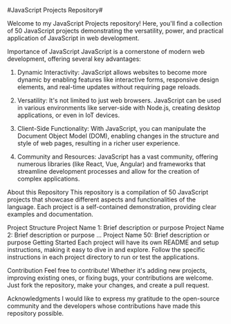 

#JavaScript Projects Repository#

Welcome to my JavaScript Projects repository! Here, you'll find a collection of 50 JavaScript projects demonstrating the versatility, power, and practical application of JavaScript in web development.

Importance of JavaScript
JavaScript is a cornerstone of modern web development, offering several key advantages:

1. Dynamic Interactivity:
JavaScript allows websites to become more dynamic by enabling features like interactive forms, responsive design elements, and real-time updates without requiring page reloads.

2. Versatility:
It's not limited to just web browsers. JavaScript can be used in various environments like server-side with Node.js, creating desktop applications, or even in IoT devices.

3. Client-Side Functionality:
With JavaScript, you can manipulate the Document Object Model (DOM), enabling changes in the structure and style of web pages, resulting in a richer user experience.

4. Community and Resources:
JavaScript has a vast community, offering numerous libraries (like React, Vue, Angular) and frameworks that streamline development processes and allow for the creation of complex applications.

About this Repository
This repository is a compilation of 50 JavaScript projects that showcase different aspects and functionalities of the language. Each project is a self-contained demonstration, providing clear examples and documentation.

Project Structure
Project Name 1: Brief description or purpose
Project Name 2: Brief description or purpose
...
Project Name 50: Brief description or purpose
Getting Started
Each project will have its own README and setup instructions, making it easy to dive in and explore. Follow the specific instructions in each project directory to run or test the applications.

Contribution
Feel free to contribute! Whether it's adding new projects, improving existing ones, or fixing bugs, your contributions are welcome. Just fork the repository, make your changes, and create a pull request.

Acknowledgments
I would like to express my gratitude to the open-source community and the developers whose contributions have made this repository possible.

